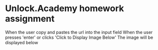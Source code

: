 # Unlock.Academy homework assignment 
When the user copy and pastes the url into the input field
When the user presses 'enter' or clicks 'Click to Display Image Below'
The image will be displayed below 
